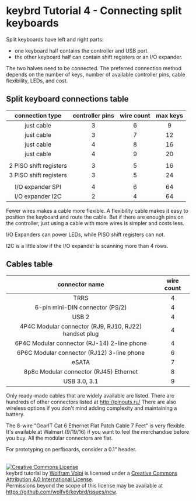 keybrd Tutorial 4 - Connecting split keyboards
===============================================
Split keyboards have left and right parts:
* one keyboard half contains the controller and USB port.
* the other keyboard half can contain shift registers or an I/O expander.

The two halves need to be connected.
The preferred connection method depends on the number of keys, number of available controller pins, cable flexibility, LEDs, and cost.

## Split keyboard connections table

| connection type        | controller pins | wire count | max keys |
|:----------------------:|:---------------:|:----------:|:--------:|
| just cable             | 3               | 6          | 9        |
| just cable             | 3               | 7          | 12       |
| just cable             | 4               | 8          | 16       |
| just cable             | 4               | 9          | 20       |
|                        |                 |            |          |
| 2 PISO shift registers | 3               | 5          | 16       |
| 3 PISO shift registers | 3               | 5          | 24       |
|                        |                 |            |          |
| I/O expander SPI       | 4               | 6          | 64       |
| I/O expander I2C       | 2               | 4          | 64       |

Fewer wires makes a cable more flexible.
A flexibility cable makes it easy to position the keyboard and route the cable.
But if there are enough pins on the controller, just using a cable with more wires is simpler and costs less.

I/O Expanders can power LEDs, while PISO shift registers can not.

I2C is a little slow if the I/O expander is scanning more than 4 rows.

## Cables table

| connector name                                        | wire count |
|:-----------------------------------------------------:|:----------:|
| TRRS                                                  | 4          |
| 6-pin mini-DIN connector (PS/2)                       | 4          |
| USB 2                                                 | 4          |
| 4P4C Modular connector (RJ9, RJ10, RJ22) handset plug | 4          |
| 6P4C Modular connector (RJ-14) 2-line phone           | 4          |
| 6P6C Modular connector (RJ12) 3-line phone            | 6          |
| eSATA                                                 | 7          |
| 8p8c Modular connector (RJ45) Ethernet                | 8          |
| USB 3.0, 3.1                                          | 9          |

Only ready-made cables that are widely available are listed.
There are hundreds of other connectors listed at http://pinouts.ru/
There are also wireless options if you don't mind adding complexity and maintaining a battery.

The 8-wire "GearIT Cat 6 Ethernet Flat Patch Cable 7 Feet" is very flexible.
It's available at Walmart (9/19/16) if you want to feel the merchandise before you buy.
All the modular connectors are flat.

For prototyping on perfboards, consider a 0.1” header.

<br>
<a rel="license" href="https://creativecommons.org/licenses/by/4.0/"><img alt="Creative Commons License" style="border-width:0" src="https://licensebuttons.net/l/by/4.0/88x31.png" /></a><br /><span xmlns:dct="http://purl.org/dc/terms/" property="dct:title">keybrd tutorial</span> by <a xmlns:cc="https://creativecommons.org/ns" href="https://github.com/wolfv6/keybrd" property="cc:attributionName" rel="cc:attributionURL">Wolfram Volpi</a> is licensed under a <a rel="license" href="https://creativecommons.org/licenses/by/4.0/">Creative Commons Attribution 4.0 International License</a>.<br />Permissions beyond the scope of this license may be available at <a xmlns:cc="https://creativecommons.org/ns" href="https://github.com/wolfv6/keybrd/issues/new" rel="cc:morePermissions">https://github.com/wolfv6/keybrd/issues/new</a>.
